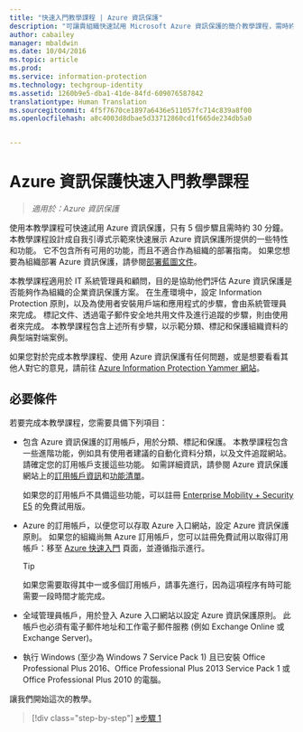 ```yaml
---
title: "快速入門教學課程 | Azure 資訊保護"
description: "可讓貴組織快速試用 Microsoft Azure 資訊保護的簡介教學課程，需時約 30 分鐘。"
author: cabailey
manager: mbaldwin
ms.date: 10/04/2016
ms.topic: article
ms.prod: 
ms.service: information-protection
ms.technology: techgroup-identity
ms.assetid: 1260b9e5-dba1-41de-84fd-609076587842
translationtype: Human Translation
ms.sourcegitcommit: 4f5f7670ce1897a6436e511057fc714c839a8f00
ms.openlocfilehash: a8c4003d8dbae5d33712860cd1f665de234db5a0


---
```


# Azure 資訊保護快速入門教學課程 

>*適用於：Azure 資訊保護*

使用本教學課程可快速試用 Azure 資訊保護，只有 5 個步驟且需時約 30 分鐘。 本教學課程設計成自我引導式示範來快速展示 Azure 資訊保護所提供的一些特性和功能。 它不包含所有可用的功能，而且不適合作為組織的部署指南。 如果您想要為組織部署 Azure 資訊保護，請參閱[部署藍圖文件](../plan-design/deployment-roadmap.md)。 

本教學課程適用於 IT 系統管理員和顧問，目的是協助他們評估 Azure 資訊保護是否能夠作為組織的企業資訊保護方案。 在生產環境中，設定 Information Protection 原則，以及為使用者安裝用戶端和應用程式的步驟，會由系統管理員來完成。 標記文件、透過電子郵件安全地共用文件及進行追蹤的步驟，則由使用者來完成。 本教學課程包含上述所有步驟，以示範分類、標記和保護組織資料的典型端對端案例。 

如果您對於完成本教學課程、使用 Azure 資訊保護有任何問題，或是想要看看其他人對它的意見，請前往 [Azure Information Protection Yammer 網站](https://www.yammer.com/askipteam/#/threads/inGroup?type=in_group&feedId=8652489&view=all)。

## 必要條件 
若要完成本教學課程，您需要具備下列項目：

- 包含 Azure 資訊保護的訂用帳戶，用於分類、標記和保護。 本教學課程包含一些進階功能，例如具有使用者建議的自動化資料分類，以及文件追蹤網站。 請確定您的訂用帳戶支援這些功能。 如需詳細資訊，請參閱 Azure 資訊保護網站上的[訂用帳戶資訊](https://www.microsoft.com/en-us/cloud-platform/azure-information-protection-pricing)和[功能清單](https://www.microsoft.com/en-us/cloud-platform/azure-information-protection-features)。
    
    如果您的訂用帳戶不具備這些功能，可以註冊 [Enterprise Mobility + Security E5](https://portal.office.com/Signup/Signup.aspx?OfferId=87dd2714-d452-48a0-a809-d2f58c4f68b7) 的免費試用版。
    
- Azure 的訂用帳戶，以便您可以存取 Azure 入口網站，設定 Azure 資訊保護原則。 如果您的組織尚無 Azure 訂用帳戶，您可以註冊免費試用以取得訂用帳戶：移至 [Azure 快速入門](https://account.windowsazure.com/organization) 頁面，並遵循指示進行。

  > [!TIP] 
  > 如果您需要取得其中一或多個訂用帳戶，請事先進行，因為這項程序有時可能需要一段時間才能完成。

- 全域管理員帳戶，用於登入 Azure 入口網站以設定 Azure 資訊保護原則。 此帳戶也必須有電子郵件地址和工作電子郵件服務 (例如 Exchange Online 或 Exchange Server)。

- 執行 Windows (至少為 Windows 7 Service Pack 1) 且已安裝 Office Professional Plus 2016、Office Professional Plus 2013 Service Pack 1 或 Office Professional Plus 2010 的電腦。 

讓我們開始這次的教學。

>[!div class="step-by-step"]
[&#187;步驟 1](infoprotect-tutorial-step1.md)





<!--HONumber=Oct16_HO1-->


